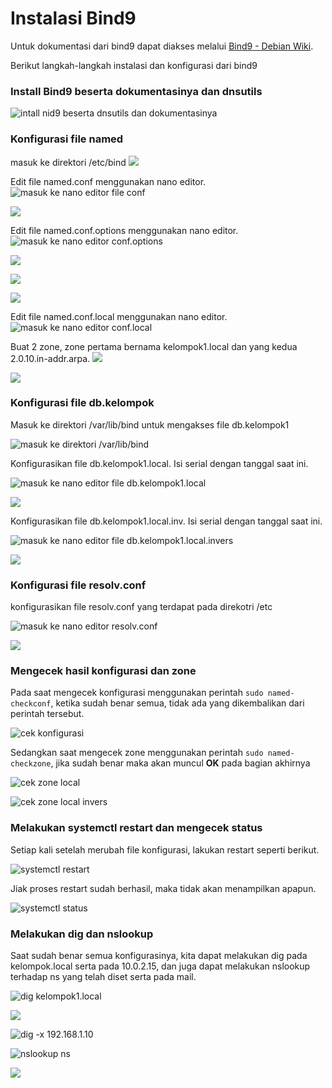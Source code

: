# Instalasi Bind9
Untuk dokumentasi dari bind9 dapat diakses melalui [Bind9 - Debian Wiki](https://wiki.debian.org/Bind9).

Berikut langkah-langkah instalasi dan konfigurasi dari bind9

### Install Bind9 beserta dokumentasinya dan dnsutils
![intall nid9 beserta dnsutils dan dokumentasinya](../assets/install-bind9.png)

### Konfigurasi file named
masuk ke direktori /etc/bind
![](../assets/cd-etc-bind.png)

Edit file named.conf menggunakan nano editor.
![masuk ke nano editor file conf](../assets/sudo-nano-named.conf.png)

![](../assets/sudo-nano-named.conf-edit.png)

Edit file named.conf.options menggunakan nano editor.
![masuk ke nano editor conf.options](../assets/sudo-nano-named.conf.options.png)

![](../assets/sudo-nano-named.conf.options-edit1.png)

![](../assets/sudo-nano-named.conf.options-edit2.png)

![](../assets/sudo-nano-named.conf.options-edit3.png)

Edit file named.conf.local menggunakan nano editor.
![masuk ke nano editor conf.local](../assets/sudo-nano-named.conf.local.png)

Buat 2 zone, zone pertama bernama kelompok1.local dan yang kedua 2.0.10.in-addr.arpa.
![](../assets/sudo-nano-named.conf.local-edit1.png)

![](../assets/sudo-nano-named.conf.local-edit2.png)

### Konfigurasi file db.kelompok
Masuk ke direktori /var/lib/bind untuk mengakses file db.kelompok1

![masuk ke direktori /var/lib/bind](../assets/cd-var-lib-bind.png)

Konfigurasikan file db.kelompok1.local. Isi serial dengan tanggal saat ini.

![masuk ke nano editor file db.kelompok1.local](../assets/sudo-nano-db.kelompok1.local.png)

![](../assets/sudo-nano-db.kelompok1.local-edit.png)

Konfigurasikan file db.kelompok1.local.inv. Isi serial dengan tanggal saat ini.

![masuk ke nano editor file db.kelompok1.local.invers](../assets/sudo-nano-db.kelompok1.local.inv.png)

![](../assets/sudo-nano-db.kelompok1.local.inv-edit.png)

### Konfigurasi file resolv.conf
konfigurasikan file resolv.conf yang terdapat pada direkotri /etc

![masuk ke nano editor resolv.conf](../assets/sudo-nano-etc-resolv.conf.png)

![](../assets/sudo-nano-etc-resolv.conf-edit.png)

### Mengecek hasil konfigurasi dan zone
Pada saat mengecek konfigurasi menggunakan perintah `sudo named-checkconf`, ketika sudah benar semua, tidak ada yang dikembalikan dari perintah tersebut.

![cek konfigurasi](../assets/sudo-named-checkconf-etc-bind-named.conf.png)

Sedangkan saat mengecek zone menggunakan perintah `sudo named-checkzone`, jika sudah benar maka akan muncul **OK** pada bagian akhirnya

![cek zone local](../assets/sudo-named-checkzone-kelompok1.local-db.kelompok1.local.png)

![cek zone local invers](../assets/sudo-named-checkzone-2.0.10.inaddr-arpa-db.kelompok1.local.inv.png)

### Melakukan systemctl restart dan mengecek status
Setiap kali setelah merubah file konfigurasi, lakukan restart seperti berikut.

![systemctl restart](../assets/sudo-systemctl-restart-named.png)

Jiak proses restart sudah berhasil, maka tidak akan menampilkan apapun.

![systemctl status](../assets/sudo-systemctl-status-named.png)

### Melakukan dig dan nslookup
Saat sudah benar semua konfigurasinya, kita dapat melakukan dig pada kelompok.local serta pada 10.0.2.15, dan juga dapat melakukan nslookup terhadap ns yang telah diset serta pada mail.

![dig kelompok1.local](../assets/dig-kelompok1.local.png)

![](../assets/dig-kelompok1.local-result.png)

![dig -x 192.168.1.10](../assets/dig--x-10.0.2.15.png)

![nslookup ns](../assets/nslookup-ns.png)

![](../assets/nslookup--d=MX.png)